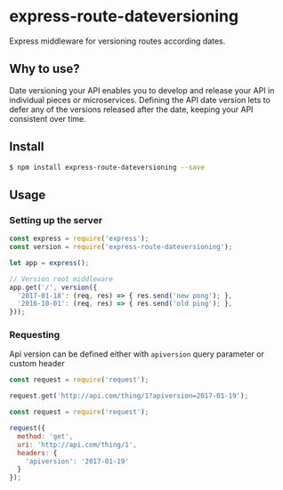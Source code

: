 express-route-dateversioning
============================

Express middleware for versioning routes according dates.


## Why to use?

Date versioning your API enables you to develop and release your API in individual pieces or
microservices. Defining the API date version lets to defer any of the versions released after
the date, keeping your API consistent over time.


## Install

```sh
$ npm install express-route-dateversioning --save
```


## Usage

### Setting up the server

```javascript
const express = require('express');
const version = require('express-route-dateversioning');

let app = express();

// Version root middleware
app.get('/', version({
  '2017-01-18': (req, res) => { res.send('new pong'); },
  '2016-10-01': (req, res) => { res.send('old ping'); },
}));
```


### Requesting 

Api version can be defined either with `apiversion` query parameter or custom header

```javascript
const request = require('request');

request.get('http://api.com/thing/1?apiversion=2017-01-19');
```

```javascript
const request = require('request');

request({
  method: 'get',
  uri: 'http://api.com/thing/1',
  headers: {
    'apiversion': '2017-01-19'
  }
});
```
